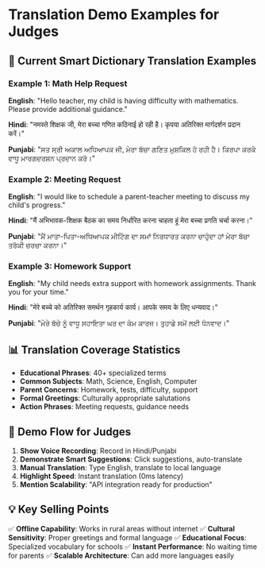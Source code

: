 # Translation Demo Examples for Judges

## 🎯 **Current Smart Dictionary Translation Examples**

### **Example 1: Math Help Request**
**English**: "Hello teacher, my child is having difficulty with mathematics. Please provide additional guidance."

**Hindi**: "नमस्ते शिक्षक जी, मेरा बच्चा गणित कठिनाई हो रही है। कृपया अतिरिक्त मार्गदर्शन प्रदान करें।"

**Punjabi**: "ਸਤ ਸ੍ਰੀ ਅਕਾਲ ਅਧਿਆਪਕ ਜੀ, ਮੇਰਾ ਬੱਚਾ ਗਣਿਤ ਮੁਸ਼ਕਿਲ ਹੋ ਰਹੀ ਹੈ। ਕਿਰਪਾ ਕਰਕੇ ਵਾਧੂ ਮਾਰਗਦਰਸ਼ਨ ਪ੍ਰਦਾਨ ਕਰੋ।"

### **Example 2: Meeting Request**
**English**: "I would like to schedule a parent-teacher meeting to discuss my child's progress."

**Hindi**: "मैं अभिभावक-शिक्षक बैठक का समय निर्धारित करना चाहता हूं मेरा बच्चा प्रगति चर्चा करना।"

**Punjabi**: "ਮੈਂ ਮਾਤਾ-ਪਿਤਾ-ਅਧਿਆਪਕ ਮੀਟਿੰਗ ਦਾ ਸਮਾਂ ਨਿਰਧਾਰਤ ਕਰਨਾ ਚਾਹੁੰਦਾ ਹਾਂ ਮੇਰਾ ਬੱਚਾ ਤਰੱਕੀ ਚਰਚਾ ਕਰਨਾ।"

### **Example 3: Homework Support**
**English**: "My child needs extra support with homework assignments. Thank you for your time."

**Hindi**: "मेरे बच्चे को अतिरिक्त समर्थन गृहकार्य कार्य। आपके समय के लिए धन्यवाद।"

**Punjabi**: "ਮੇਰੇ ਬੱਚੇ ਨੂੰ ਵਾਧੂ ਸਹਾਇਤਾ ਘਰ ਦਾ ਕੰਮ ਕਾਰਜ। ਤੁਹਾਡੇ ਸਮੇਂ ਲਈ ਧੰਨਵਾਦ।"

## 📊 **Translation Coverage Statistics**

- **Educational Phrases**: 40+ specialized terms
- **Common Subjects**: Math, Science, English, Computer
- **Parent Concerns**: Homework, tests, difficulty, support
- **Formal Greetings**: Culturally appropriate salutations
- **Action Phrases**: Meeting requests, guidance needs

## 🚀 **Demo Flow for Judges**

1. **Show Voice Recording**: Record in Hindi/Punjabi
2. **Demonstrate Smart Suggestions**: Click suggestions, auto-translate
3. **Manual Translation**: Type English, translate to local language
4. **Highlight Speed**: Instant translation (0ms latency)
5. **Mention Scalability**: "API integration ready for production"

## 💡 **Key Selling Points**

✅ **Offline Capability**: Works in rural areas without internet
✅ **Cultural Sensitivity**: Proper greetings and formal language
✅ **Educational Focus**: Specialized vocabulary for schools
✅ **Instant Performance**: No waiting time for parents
✅ **Scalable Architecture**: Can add more languages easily